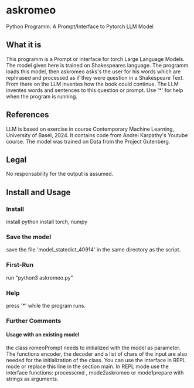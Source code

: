 # askromeo
Python Programm. A Prompt/Interface to Pytorch LLM Model

## What it is

This programm is a Prompt or interface for torch Large Language Models. The model given here is trained on Shakespeares language. The programm loads this model, then askromeo asks's the user for his words which are rephrased and processed as if they were question in a Shakespeare Text. From there on the LLM inventes how the book could continue.
The LLM inventes words and sentences to this question or prompt.
Use '*' for help when the program is running.

## References
LLM is based on exercise in course Contemporary Machine Learning, University of Basel, 2024. It contains code from Andrei Karpathy's Youtube course. The model was trained on Data from the Project Gutenberg.

## Legal
No responsability for the output is assumed.

## Install and Usage

### Install
install python
install torch, numpy
### Save the model
save the file 'model_statedict_40914' in the same directory as the script.

### First-Run
run "python3 askromeo.py"

### Help
press '*' while the program runs.

### Further Comments
#### Usage with an existing model
the class romeoPrompt needs to initialized with the model as parameter. The functions encoder, the decoder and a list of chars of the input are also needed for the initialization of the class.
You can use the interface in REPL mode or replace this line in the section main.
In REPL mode use the interface functions: processcmd , mode2askromeo or mode1prepare with strings as arguments.
